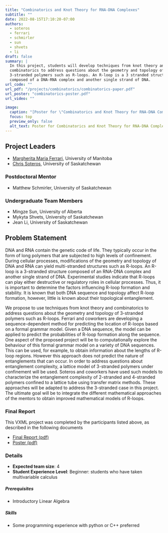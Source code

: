 ```yaml
---
title: "Combinatorics and Knot Theory for RNA-DNA Complexes"
subtitle: ""
date: 2022-08-15T17:10:20-07:00
authors:
  - soteros
  - ferrari
  - schmirler
  - sun
  - shvets
  - li
draft: false
summary: |
  In this project, students will develop techniques from knot theory and
  combinatorics to address questions about the geometry and topology of
  3-stranded polymers such as R-loops. An R-loop is a 3 stranded structure
  composed of a DNA-RNA complex and another single strand of DNA.
url_code: ""
url_pdf: "/projects/combinatorics/combinatorics-paper.pdf"
url_poster: "combinatorics-poster.pdf"
url_video: ""

image:
  caption: "[Poster for \"Combinatorics and Knot Theory for RNA-DNA Complexes\"](./combinatorics-poster.pdf)"
  focus: top
  preview_only: false
  alt_text: Poster for Combinatorics and Knot Theory for RNA-DNA Complexes
---
```


## Project Leaders
  * [Margherita Maria Ferrari](/authors/ferrari/), University of Manitoba
  * [Chris Soteros](/authors/soteros/), University of Saskatchewan

### Postdoctoral Mentor
  * Matthew Schmirler, University of Saskatchewan

### Undergraduate Team Members
  * Mingze Sun, University of Alberta
  * Mykyta Shvets, University of Saskatchewan
  * Jean Li, University of Saskatchewan

## Problem Statement

DNA and RNA contain the genetic code of life. They typically occur in the form
of long polymers that are subjected to high levels of confinement. During
cellular processes, modifications of the geometry and topology of DNA and RNA
can yield multi-stranded structures such as R-loops. An R-loop is a 3-stranded
structure composed of an RNA-DNA complex and another single strand of DNA.
Experimental studies indicate that R-loops can play either destructive or
regulatory roles in cellular processes. Thus, it is important to determine the
factors influencing R-loop formation and stability. It is known that both DNA
sequence and topology affect R-loop formation, however, little is known about
their topological entanglement.

We propose to use techniques from knot theory and combinatorics to address
questions about the geometry and topology of 3-stranded polymers such as
R-loops. Ferrari and coworkers are developing a sequence-dependent method for
predicting the location of R-loops based on a formal grammar model. Given a DNA
sequence, the model can be applied to predict the probabilities of R-loop
formation along the sequence. One aspect of the proposed project will be to
computationally explore the behaviour of this formal grammar model on a variety
of DNA sequences. This can be used, for example, to obtain information about the
lengths of R-loop regions. However this approach does not predict the nature of
entanglements that can occur. In order to address questions about entanglement
complexity, a lattice model of 3-stranded polymers under confinement will be
used. Soteros and coworkers have used such models to characterize the
entanglement complexity of 2-stranded and 4-stranded polymers confined to a
lattice tube using transfer matrix methods. These approaches will be adapted to
address the 3-stranded case in this project. The ultimate goal will be to
integrate the different mathematical approaches of the mentors to obtain
improved mathematical models of R-loops.


### Final Report

This VXML project was completed by the participants listed above, as described
in the following documents

  * [Final Report (pdf)](./combinatorics-paper.pdf)
  * [Poster (pdf)](./combinatorics-poster.pdf)

### Details
  * **Expected team size**: 4
  * **Student Experience Level**: Beginner: students who have taken multivariable
    calculus
##### Prerequisites
  * Introductory Linear Algebra

##### Skills
  * Some programming experience with python or C++ preferred
